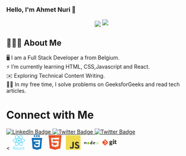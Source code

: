 ### Hello, I'm Ahmet Nuri 👋
<div id="header" align="center">
  <img src="<div id="header" align="center">
  <img src="https://media.giphy.com/media/M9gbBd9nbDrOTu1Mqx/giphy.gif" width="100"/>
</div>
</div>

## 👨🏽‍💻 About Me

<div> 🖥 I am a Full Stack Developer a from Belgium. </div>
<div> ⚡ I’m currently learning HTML, CSS,Javascript and React.</div>
<div>✉️ Exploring Technical Content Writing.</div>
<div>🕺🏽 In my free time, I solve problems on GeeksforGeeks and read tech articles.</div>

# Connect with Me

<div id="badges">
  <a href="https://www.linkedin.com/in/ahmet-nuri-uygun-b4b1a6233/">
    <img src="https://img.shields.io/badge/LinkedIn-blue?style=for-the-badge&logo=linkedin&logoColor=white" alt="LinkedIn Badge"/>
  </a>
  <a href="https://twitter.com/AhmetNuriUygun3">
    <img src="https://img.shields.io/badge/Twitter-blue?style=for-the-badge&logo=twitter&logoColor=white" alt="Twitter Badge"/>
  </a>
   <a href="https://www.instagram.com">
    <img src="https://img.shields.io/badge/-Instagram-C13584?style=flat-quare&labelColor=C13584&logo=instagram&logoColor=white&link=link" alt="Twitter Badge"/>
  </a>
</div>

<div>
  <
  <img src="https://github.com/devicons/devicon/blob/master/icons/react/react-original-wordmark.svg" title="React" alt="React" width="40" height="40"/>&nbsp;
  <img src="https://github.com/devicons/devicon/blob/master/icons/css3/css3-plain-wordmark.svg"  title="CSS3" alt="CSS" width="40" height="40"/>&nbsp;
  <img src="https://github.com/devicons/devicon/blob/master/icons/html5/html5-original.svg" title="HTML5" alt="HTML" width="40" height="40"/>&nbsp;
  <img src="https://github.com/devicons/devicon/blob/master/icons/javascript/javascript-original.svg" title="JavaScript" alt="JavaScript" width="40" height="40"/>&nbsp;
 <img src="https://github.com/devicons/devicon/blob/master/icons/nodejs/nodejs-original-wordmark.svg" title="NodeJS" alt="NodeJS" width="40" height="40"/>&nbsp;
  <img src="https://github.com/devicons/devicon/blob/master/icons/git/git-original-wordmark.svg" title="Git" **alt="Git" width="40" height="40"/>
</div>

